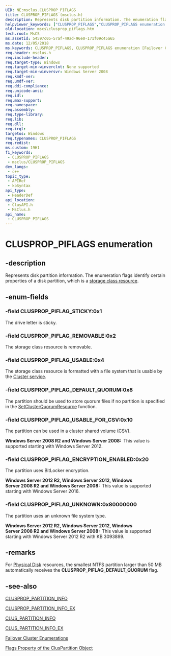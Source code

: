 ```yaml
---
UID: NE:msclus.CLUSPROP_PIFLAGS
title: CLUSPROP_PIFLAGS (msclus.h)
description: Represents disk partition information. The enumeration flags identify certain properties of a disk partition, which is a storage class resource.
helpviewer_keywords: ["CLUSPROP_PIFLAGS","CLUSPROP_PIFLAGS enumeration [Failover Cluster]","CLUSPROP_PIFLAG_DEFAULT_QUORUM","CLUSPROP_PIFLAG_ENCRYPTION_ENABLED","CLUSPROP_PIFLAG_REMOVABLE","CLUSPROP_PIFLAG_STICKY","CLUSPROP_PIFLAG_UNKNOWN","CLUSPROP_PIFLAG_USABLE","CLUSPROP_PIFLAG_USABLE_FOR_CSV","_CLUSPROP_PIFLAGS","_CLUSPROP_PIFLAGS enumeration [Failover Cluster]","clusapi/CLUSPROP_PIFLAGS","clusapi/CLUSPROP_PIFLAG_DEFAULT_QUORUM","clusapi/CLUSPROP_PIFLAG_ENCRYPTION_ENABLED","clusapi/CLUSPROP_PIFLAG_REMOVABLE","clusapi/CLUSPROP_PIFLAG_STICKY","clusapi/CLUSPROP_PIFLAG_UNKNOWN","clusapi/CLUSPROP_PIFLAG_USABLE","clusapi/CLUSPROP_PIFLAG_USABLE_FOR_CSV","clusapi/_CLUSPROP_PIFLAGS","msclus/CLUSPROP_PIFLAGS","msclus/CLUSPROP_PIFLAG_DEFAULT_QUORUM","msclus/CLUSPROP_PIFLAG_ENCRYPTION_ENABLED","msclus/CLUSPROP_PIFLAG_REMOVABLE","msclus/CLUSPROP_PIFLAG_STICKY","msclus/CLUSPROP_PIFLAG_UNKNOWN","msclus/CLUSPROP_PIFLAG_USABLE","msclus/CLUSPROP_PIFLAG_USABLE_FOR_CSV","msclus/_CLUSPROP_PIFLAGS","mscs.clusprop_piflags"]
old-location: mscs\clusprop_piflags.htm
tech.root: MsCS
ms.assetid: 54597c05-57af-49ad-96e0-171f09c45a65
ms.date: 12/05/2018
ms.keywords: CLUSPROP_PIFLAGS, CLUSPROP_PIFLAGS enumeration [Failover Cluster], CLUSPROP_PIFLAG_DEFAULT_QUORUM, CLUSPROP_PIFLAG_ENCRYPTION_ENABLED, CLUSPROP_PIFLAG_REMOVABLE, CLUSPROP_PIFLAG_STICKY, CLUSPROP_PIFLAG_UNKNOWN, CLUSPROP_PIFLAG_USABLE, CLUSPROP_PIFLAG_USABLE_FOR_CSV, _CLUSPROP_PIFLAGS, _CLUSPROP_PIFLAGS enumeration [Failover Cluster], clusapi/CLUSPROP_PIFLAGS, clusapi/CLUSPROP_PIFLAG_DEFAULT_QUORUM, clusapi/CLUSPROP_PIFLAG_ENCRYPTION_ENABLED, clusapi/CLUSPROP_PIFLAG_REMOVABLE, clusapi/CLUSPROP_PIFLAG_STICKY, clusapi/CLUSPROP_PIFLAG_UNKNOWN, clusapi/CLUSPROP_PIFLAG_USABLE, clusapi/CLUSPROP_PIFLAG_USABLE_FOR_CSV, clusapi/_CLUSPROP_PIFLAGS, msclus/CLUSPROP_PIFLAGS, msclus/CLUSPROP_PIFLAG_DEFAULT_QUORUM, msclus/CLUSPROP_PIFLAG_ENCRYPTION_ENABLED, msclus/CLUSPROP_PIFLAG_REMOVABLE, msclus/CLUSPROP_PIFLAG_STICKY, msclus/CLUSPROP_PIFLAG_UNKNOWN, msclus/CLUSPROP_PIFLAG_USABLE, msclus/CLUSPROP_PIFLAG_USABLE_FOR_CSV, msclus/_CLUSPROP_PIFLAGS, mscs.clusprop_piflags
req.header: msclus.h
req.include-header: 
req.target-type: Windows
req.target-min-winverclnt: None supported
req.target-min-winversvr: Windows Server 2008
req.kmdf-ver: 
req.umdf-ver: 
req.ddi-compliance: 
req.unicode-ansi: 
req.idl: 
req.max-support: 
req.namespace: 
req.assembly: 
req.type-library: 
req.lib: 
req.dll: 
req.irql: 
targetos: Windows
req.typenames: CLUSPROP_PIFLAGS
req.redist: 
ms.custom: 19H1
f1_keywords:
 - CLUSPROP_PIFLAGS
 - msclus/CLUSPROP_PIFLAGS
dev_langs:
 - c++
topic_type:
 - APIRef
 - kbSyntax
api_type:
 - HeaderDef
api_location:
 - ClusAPI.h
 - MsClus.h
api_name:
 - CLUSPROP_PIFLAGS
---
```


# CLUSPROP_PIFLAGS enumeration


## -description

Represents disk partition information.  The enumeration flags identify certain properties of a disk partition, 
    which is a 
    <a href="/previous-versions/windows/desktop/mscs/s-gly">storage class resource</a>.

## -enum-fields

### -field CLUSPROP_PIFLAG_STICKY:0x1

The drive letter is sticky.

### -field CLUSPROP_PIFLAG_REMOVABLE:0x2

The storage class resource is removable.

### -field CLUSPROP_PIFLAG_USABLE:0x4

The storage class resource is formatted with a file system that is usable by the 
      <a href="/previous-versions/windows/desktop/mscs/cluster-service">Cluster service</a>.

### -field CLUSPROP_PIFLAG_DEFAULT_QUORUM:0x8

The partition should be used to store quorum files if no partition is specified in the 
      <a href="/windows/desktop/api/clusapi/nf-clusapi-setclusterquorumresource">SetClusterQuorumResource</a> function.

### -field CLUSPROP_PIFLAG_USABLE_FOR_CSV:0x10

The partition can be used in a cluster shared volume (CSV).

<b>Windows Server 2008 R2 and Windows Server 2008:  </b>This value is supported starting with Windows Server 2012.

### -field CLUSPROP_PIFLAG_ENCRYPTION_ENABLED:0x20

The partition uses BitLocker encryption.

<b>Windows Server 2012 R2, Windows Server 2012, Windows Server 2008 R2 and Windows Server 2008:  </b>This value is supported starting with Windows Server 2016.

### -field CLUSPROP_PIFLAG_UNKNOWN:0x80000000

The partition uses an unknown file system type.

<b>Windows Server 2012 R2, Windows Server 2012, Windows Server 2008 R2 and Windows Server 2008:  </b>This value is supported starting with Windows Server 2012 R2 with KB 3093899.

## -remarks

For <a href="/previous-versions/windows/desktop/mscs/physical-disk">Physical Disk</a> resources, the smallest NTFS partition 
     larger than 50 MB automatically receives the <b>CLUSPROP_PIFLAG_DEFAULT_QUORUM</b> flag.

## -see-also

<a href="/previous-versions/windows/desktop/api/clusapi/ns-clusapi-clusprop_partition_info">CLUSPROP_PARTITION_INFO</a>



<a href="/previous-versions/windows/desktop/api/clusapi/ns-clusapi-clusprop_partition_info_ex">CLUSPROP_PARTITION_INFO_EX</a>



<a href="/previous-versions/windows/desktop/api/clusapi/ns-clusapi-clus_partition_info">CLUS_PARTITION_INFO</a>



<a href="/previous-versions/windows/desktop/api/clusapi/ns-clusapi-clus_partition_info_ex">CLUS_PARTITION_INFO_EX</a>



<a href="/previous-versions/windows/desktop/mscs/cluster-enumerations">Failover Cluster Enumerations</a>



<a href="/previous-versions/windows/desktop/mscs/cluspartition-flags">Flags Property of the ClusPartition Object</a>
